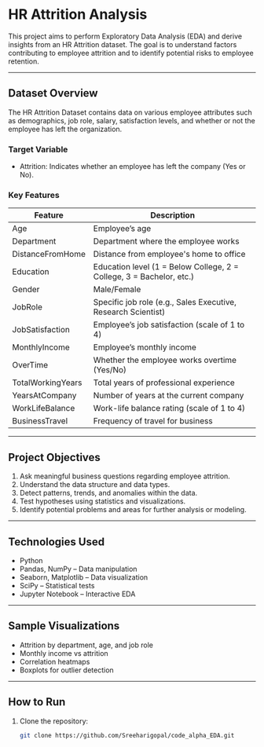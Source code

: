 # HR Attrition Analysis

This project aims to perform Exploratory Data Analysis (EDA) and derive insights from an HR Attrition dataset. The goal is to understand factors contributing to employee attrition and to identify potential risks to employee retention.

---


## Dataset Overview

The HR Attrition Dataset contains data on various employee attributes such as demographics, job role, salary, satisfaction levels, and whether or not the employee has left the organization.


### Target Variable
- Attrition: Indicates whether an employee has left the company (Yes or No).


### Key Features
| Feature | Description |
|---------|-------------|
| Age | Employee’s age |
| Department | Department where the employee works |
| DistanceFromHome | Distance from employee's home to office |
| Education | Education level (1 = Below College, 2 = College, 3 = Bachelor, etc.) |
| Gender | Male/Female |
| JobRole | Specific job role (e.g., Sales Executive, Research Scientist) |
| JobSatisfaction | Employee’s job satisfaction (scale of 1 to 4) |
| MonthlyIncome | Employee’s monthly income |
| OverTime | Whether the employee works overtime (Yes/No) |
| TotalWorkingYears | Total years of professional experience |
| YearsAtCompany | Number of years at the current company |
| WorkLifeBalance | Work-life balance rating (scale of 1 to 4) |
| BusinessTravel | Frequency of travel for business |

---

## Project Objectives

1. Ask meaningful business questions regarding employee attrition.
2. Understand the data structure and data types.
3. Detect patterns, trends, and anomalies within the data.
4. Test hypotheses using statistics and visualizations.
5. Identify potential problems and areas for further analysis or modeling.

---

## Technologies Used

- Python
- Pandas, NumPy – Data manipulation
- Seaborn, Matplotlib – Data visualization
- SciPy – Statistical tests
- Jupyter Notebook – Interactive EDA

---

## Sample Visualizations

- Attrition by department, age, and job role
- Monthly income vs attrition
- Correlation heatmaps
- Boxplots for outlier detection

---

## How to Run

1. Clone the repository:
   ```bash
   git clone https://github.com/Sreeharigopal/code_alpha_EDA.git



